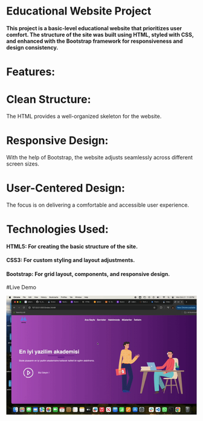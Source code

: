# Educational Website Project


<h4>This project is a basic-level educational website that prioritizes user comfort. The structure of the site was built using HTML, styled with CSS, and enhanced with the Bootstrap framework for responsiveness and design consistency.</h4>

<h1>Features:</h1>


<h4><h1>Clean Structure:</h1> The HTML provides a well-organized skeleton for the website.</h4>

<h4><h1>Responsive Design:</h1>With the help of Bootstrap, the website adjusts seamlessly across different screen sizes.</h4>

<h4><h1>User-Centered Design:</h1>The focus is on delivering a comfortable and accessible user experience.</h4>

<h1>Technologies Used:</h1>


<h4><b>HTML5:</b>  For creating the basic structure of the site.</h4>

<h4><b>CSS3:</b>  For custom styling and layout adjustments.<h4>

<h4><b>Bootstrap:</b>  For grid layout, components, and responsive design.</h4>

#Live Demo

![](edu.gif)
